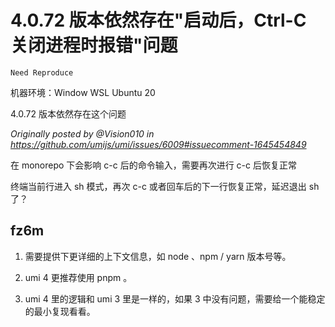 # 4.0.72 版本依然存在"启动后，Ctrl-C 关闭进程时报错"问题

`Need Reproduce`

机器环境：Window WSL Ubuntu 20

4.0.72 版本依然存在这个问题

_Originally posted by @Vision010 in https://github.com/umijs/umi/issues/6009#issuecomment-1645454849_

在 monorepo 下会影响 c-c 后的命令输入，需要再次进行 c-c 后恢复正常

终端当前行进入 sh 模式，再次 c-c 或者回车后的下一行恢复正常，延迟退出 sh 了？

## fz6m

1. 需要提供下更详细的上下文信息，如 node 、npm / yarn 版本号等。

2. umi 4 更推荐使用 pnpm 。

3. umi 4 里的逻辑和 umi 3 里是一样的，如果 3 中没有问题，需要给一个能稳定的最小复现看看。
